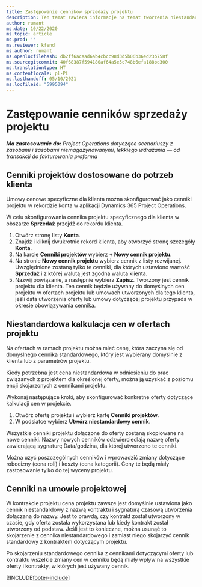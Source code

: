 ```yaml
---
title: Zastępowanie cenników sprzedaży projektu
description: Ten temat zawiera informacje na temat tworzenia niestandardowych cenników sprzedaży.
author: rumant
ms.date: 10/22/2020
ms.topic: article
ms.prod: ''
ms.reviewer: kfend
ms.author: rumant
ms.openlocfilehash: db2ff6acaad6ab4cbcc98d3d5b06b36ed23b758f
ms.sourcegitcommit: 40f68387f594180af64a5e5c748b6efa188bd300
ms.translationtype: HT
ms.contentlocale: pl-PL
ms.lasthandoff: 05/10/2021
ms.locfileid: "5995094"
---
```

# <a name="override-project-sales-price-lists"></a>Zastępowanie cenników sprzedaży projektu

_**Ma zastosowanie do:** Project Operations dotyczące scenariuszy z zasobami i zasobami niemagazynowanymi, lekkiego wdrażania — od transakcji do fakturowania proforma_

## <a name="customer-specific-project-price-lists"></a>Cenniki projektów dostosowane do potrzeb klienta

Umowy cenowe specyficzne dla klienta można skonfigurować jako cenniki projektu w rekordzie konta w aplikacji Dynamics 365 Project Operations.

W celu skonfigurowania cennika projektu specyficznego dla klienta w obszarze **Sprzedaż** przejdź do rekordu klienta.

1. Otwórz stronę listy **Konta**.
2. Znajdź i kliknij dwukrotnie rekord klienta, aby otworzyć stronę szczegóły **Konta**.
3. Na karcie **Cenniki projektów** wybierz **+ Nowy cennik projektu**.
4. Na stronie **Nowy cennik projektu** wybierz cennik z listy rozwijanej. Uwzględnione zostaną tylko te cenniki, dla których ustawiono wartość **Sprzedaż** i z której walutą jest zgodna waluta klienta.
5. Nazwij powiązanie, a następnie wybierz **Zapisz**. Tworzony jest cennik projektu dla klienta. Ten cennik będzie używany do domyślnych cen projektu w ofertach projektu lub umowach utworzonych dla tego klienta, jeśli data utworzenia oferty lub umowy dotyczącej projektu przypada w okresie obowiązywania cennika.

## <a name="custom-pricing-on-project-quotes"></a>Niestandardowa kalkulacja cen w ofertach projektu

Na ofertach w ramach projektu można mieć cenę, która zaczyna się od domyślnego cennika standardowego, który jest wybierany domyślnie z klienta lub z parametrów projektu.

Kiedy potrzebna jest cena niestandardowa w odniesieniu do prac związanych z projektem dla określonej oferty, można ją uzyskać z poziomu encji skojarzonych z cennikami projektu.

Wykonaj następujące kroki, aby skonfigurować konkretne oferty dotyczące kalkulacji cen w projekcie.

1. Otwórz ofertę projektu i wybierz kartę **Cenniki projektów**.
2. W podsiatce wybierz **Utwórz niestandardowy cennik**.

Wszystkie cenniki projektu dołączone do oferty zostaną skopiowane na nowe cenniki. Nazwy nowych cenników odzwierciedlają nazwę oferty zawierającą sygnaturę Data/godzina, dla której utworzono te cenniki.

Można użyć poszczególnych cenników i wprowadzić zmiany dotyczące robocizny (cena roli) i koszty (cena kategorii). Ceny te będą miały zastosowanie tylko do tej wyceny projektu.

## <a name="price-lists-on-a-project-contract"></a>Cenniki na umowie projektowej

W kontrakcie projektu cena projektu zawsze jest domyślnie ustawiona jako cennik niestandardowy z nazwą kontraktu i sygnaturą czasową utworzenia dołączaną do nazwy. Jest to prawdą, czy kontrakt został utworzony w czasie, gdy oferta została wykorzystana lub kiedy kontrakt został utworzony od podstaw. Jeśli jest to konieczne, można usunąć to skojarzenie z cennika niestandardowego i zamiast niego skojarzyć cennik standardowy z kontraktem dotyczącym projektu.

Po skojarzeniu standardowego cennika z cennikami dotyczącymi oferty lub kontraktu wszelkie zmiany cen w cenniku będą miały wpływ na wszystkie oferty i kontrakty, w których jest używany cennik.


[!INCLUDE[footer-include](../includes/footer-banner.md)]